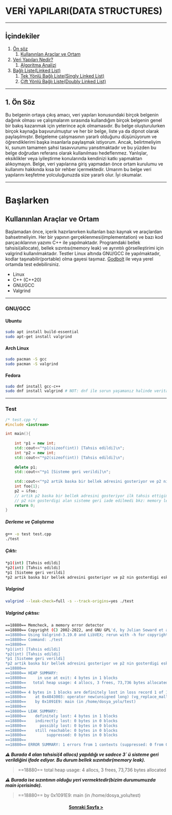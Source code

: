 # VERİ YAPILARI(DATA STRUCTURES)
---

## İçindekiler 

1. [Ön söz](#1-ön-söz)
   1. [Kullanınlan Araçlar ve Ortam](#başlarken)
2. [Veri Yapıları Nedir?](./giris/README.md/#veri-yapıları-nedir)
   1. [Algoritma Analizi](./giris/README.md/#algoritma-analizi)
3. [Bağlı Liste(Linked List)](./linked_list)
    1. [Tek Yönlü Bağlı Liste(Singly Linked List)](./linked_list/singly_linked_list)
    2. [Çift Yönlü Bağlı Liste(Doubly Linked List)](./linked_list/doubly_linked_list)

---

## 1. Ön Söz

Bu belgenin ortaya çıkış amacı, veri yapıları konusundaki birçok belgenin dağınık olması ve çalışmalarım sırasında kullandığım birçok belgenin genel bir bakış kazanmak için yeterince açık olmamasıdır. Bu belge oluşturulurken birçok kaynağa başvurulmuştur ve her bir belge, liste ya da dipnot olarak paylaşılmıştır. Belgeleme çalışmasının yararlı olduğunu düşünüyorum ve öğrendiklerimi başka insanlarla paylaşmak istiyorum. Ancak, belirtmeliyim ki, sunum tamamen şahsi tasavvurumu yansıtmaktadır ve bu yüzden bu belge doğrudan referans olarak kullanılması hedeflenmez. Yanlışlar, eksiklikler veya iyileştirme konularında kendinizi katkı yapmaktan alıkoymayın. Belge, veri yapılarına giriş yapmadan önce ortam kurulumu ve kullanımı hakkında kısa bir rehber içermektedir. Umarım bu belge veri yapılarını keşfetme yolculuğunuzda size yararlı olur. İyi okumalar.

-------------------------
# Başlarken

## Kullanınlan Araçlar ve Ortam

Başlamadan önce, içerik hazırlanırken kullanlan bazı kaynak ve araçlardan bahsetmeliyim. Her bir yapının gerçeklenmesi(implementation) ve bazı kod parçacıklarının yazımı C++ ile yapılmaktadır. Programdaki bellek tahsisi(allocate), bellek sızıntısı(memory leak) ve ayrıntılı görselleştirimi için valgrind kullanılmaktadır. Testler Linux altında GNU/GCC ile yapılmaktadır, kodlar taşınabilir(portable) olma gayesi taşımaz. [Godbolt](https://godbolt.org/) ile veya yerel ortamda test edebilirsiniz. 

- Linux
- C++ (C++20) 
- GNU/GCC
- Valgrind

---
### GNU/GCC 

####  Ubuntu

```bash
sudo apt install build-essential
sudo apt-get install valgrind
```
#### Arch Linux

```bash
sudo pacman -S gcc
sudo pacman -S valgrind
```

#### Fedora

```bash
sudo dnf install gcc-c++
sudo dnf install valgrind # NOT: dnf ile sorun yaşamanız halinde veritabanını yum ile güncelleniyiz.
``` 
---

### Test

```cpp
/* test.cpp */
#include <iostream>

int main(){
	
	int *p1 = new int; 
	std::cout<<"*p1(sizeof(int)) [Tahsis edildi]\n";
	int *p2 = new int; 
	std::cout<<"*p2(sizeof(int)) [Tahsis edildi]\n";
	
	delete p1; 
	std::cout<<"*p1 [Sisteme geri verildi]\n";
	
	std::cout<<"*p2 artik baska bir bellek adresini gosteriyor ve p2 nin gosterdigi eski adresi kaybettik bkz: MEMORY LEAK\n";
	int foo{1};
	p2 = &foo;
	// artik p2 baska bir bellek adresini gosteriyor ilk tahsis ettigimiz adresi kaybettik.
	// p2 nin gosterdigi alan sisteme geri iade edilmedi bkz: memory leak 
	return 0;
}
```

##### Derleme ve Çalıştırma

```bash
g++ -o test test.cpp
./test
```
##### Çıktı:

```bash                                                 
*p1(int) [Tahsis edildi]
*p2(int) [Tahsis edildi]
*p1 [Sisteme geri verildi]
*p2 artik baska bir bellek adresini gosteriyor ve p2 nin gosterdigi eski adresi kaybettik bkz: MEMORY LEAK
```
##### Valgrind

```bash
valgrind --leak-check=full -s --track-origins=yes ./test
```
##### Valgrind çıktısı:

```bash
==18880== Memcheck, a memory error detector
==18880== Copyright (C) 2002-2022, and GNU GPL'd, by Julian Seward et al.
==18880== Using Valgrind-3.19.0 and LibVEX; rerun with -h for copyright info
==18880== Command: ./test
==18880== 
*p1(int) [Tahsis edildi]
*p2(int) [Tahsis edildi]
*p1 [Sisteme geri verildi]
*p2 artik baska bir bellek adresini gosteriyor ve p2 nin gosterdigi eski adresi kaybettik
==18880== 
==18880== HEAP SUMMARY:
==18880==     in use at exit: 4 bytes in 1 blocks
==18880==   total heap usage: 4 allocs, 3 frees, 73,736 bytes allocated
==18880== 
==18880== 4 bytes in 1 blocks are definitely lost in loss record 1 of 1
==18880==    at 0x4843003: operator new(unsigned long) (vg_replace_malloc.c:422)
==18880==    by 0x1091E9: main (in /home/dosya_yolu/test)
==18880== 
==18880== LEAK SUMMARY:
==18880==    definitely lost: 4 bytes in 1 blocks
==18880==    indirectly lost: 0 bytes in 0 blocks
==18880==      possibly lost: 0 bytes in 0 blocks
==18880==    still reachable: 0 bytes in 0 blocks
==18880==         suppressed: 0 bytes in 0 blocks
==18880== 
==18880== ERROR SUMMARY: 1 errors from 1 contexts (suppressed: 0 from 0)
```

***:warning: Burada 4 alan tahsisi(4 allocs) yapıldığı ve sadece 3` ü sisteme geri verildiğini ifade ediyor. Bu durum bellek sızıntıdır(memory leak).***
> \==18880==   total heap usage: 4 allocs, 3 frees, 73,736 bytes allocated


***:warning: Burada ise sızıntının olduğu yeri vermektedir(bizim durumumuzda main içerisinde).***
> \==18880==    by 0x1091E9: main (in /home/dosya_yolu/test)

<h4 align="center"><a href="./giris">Sonraki Sayfa ></a></h4>